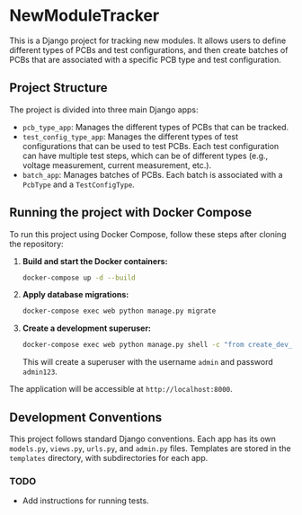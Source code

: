 # NewModuleTracker

This is a Django project for tracking new modules. It allows users to define different types of PCBs and test configurations, and then create batches of PCBs that are associated with a specific PCB type and test configuration.

## Project Structure

The project is divided into three main Django apps:

*   `pcb_type_app`: Manages the different types of PCBs that can be tracked.
*   `test_config_type_app`: Manages the different types of test configurations that can be used to test PCBs. Each test configuration can have multiple test steps, which can be of different types (e.g., voltage measurement, current measurement, etc.).
*   `batch_app`: Manages batches of PCBs. Each batch is associated with a `PcbType` and a `TestConfigType`.

## Running the project with Docker Compose

To run this project using Docker Compose, follow these steps after cloning the repository:

1.  **Build and start the Docker containers:**
    ```bash
    docker-compose up -d --build
    ```

2.  **Apply database migrations:**
    ```bash
    docker-compose exec web python manage.py migrate
    ```

3.  **Create a development superuser:**
    ```bash
    docker-compose exec web python manage.py shell -c "from create_dev_superuser import create_superuser; create_superuser()"
    ```
    This will create a superuser with the username `admin` and password `admin123`.

The application will be accessible at `http://localhost:8000`.

## Development Conventions

This project follows standard Django conventions. Each app has its own `models.py`, `views.py`, `urls.py`, and `admin.py` files. Templates are stored in the `templates` directory, with subdirectories for each app.

### TODO

*   Add instructions for running tests.